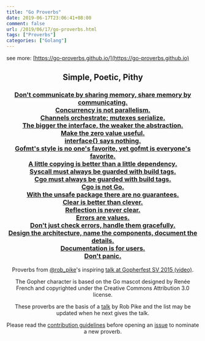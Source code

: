 ```yaml
---
title: "Go Proverbs"
date: 2019-06-17T23:06:41+08:00
comment: false
url: /2019/06/17/go-proverbs.html
tags: ["Proverbs"]
categories: ["Golang"]
---  
```

see more: [https://go-proverbs.github.io/](https://go-proverbs.github.io)

<h2><center>Simple, Poetic, Pithy</center></h2>
<h3>
<a href="https://www.youtube.com/watch?v=PAAkCSZUG1c&t=2m48s"><center>Don't communicate by sharing memory, share memory by communicating.</center></a>
<a href="https://www.youtube.com/watch?v=PAAkCSZUG1c&t=3m42s"><center>Concurrency is not parallelism.</center></a>
<a href="https://www.youtube.com/watch?v=PAAkCSZUG1c&t=4m20s"><center>Channels orchestrate; mutexes serialize.</center></a>
<a href="https://www.youtube.com/watch?v=PAAkCSZUG1c&t=5m17s"><center>The bigger the interface, the weaker the abstraction.</center></a>
<a href="https://www.youtube.com/watch?v=PAAkCSZUG1c&t=6m25s"><center>Make the zero value useful.</center></a>
<a href="https://www.youtube.com/watch?v=PAAkCSZUG1c&t=7m36s"><center>interface{} says nothing.</center></a>
<a href="https://www.youtube.com/watch?v=PAAkCSZUG1c&t=8m43s"><center>Gofmt's style is no one's favorite, yet gofmt is everyone's favorite.</center></a>
<a href="https://www.youtube.com/watch?v=PAAkCSZUG1c&t=9m28s"><center>A little copying is better than a little dependency.</center></a>
<a href="https://www.youtube.com/watch?v=PAAkCSZUG1c&t=11m10s"><center>Syscall must always be guarded with build tags.</center></a>
<a href="https://www.youtube.com/watch?v=PAAkCSZUG1c&t=11m53s"><center>Cgo must always be guarded with build tags.</center></a>
<a href="https://www.youtube.com/watch?v=PAAkCSZUG1c&t=12m37s"><center>Cgo is not Go.</center></a>
<a href="https://www.youtube.com/watch?v=PAAkCSZUG1c&t=13m49s"><center>With the unsafe package there are no guarantees.</center></a>
<a href="https://www.youtube.com/watch?v=PAAkCSZUG1c&t=14m35s"><center>Clear is better than clever.</center></a>
<a href="https://www.youtube.com/watch?v=PAAkCSZUG1c&t=15m22s"><center>Reflection is never clear.</center></a>
<a href="https://www.youtube.com/watch?v=PAAkCSZUG1c&t=16m13s"><center>Errors are values.</center></a>
<a href="https://www.youtube.com/watch?v=PAAkCSZUG1c&t=17m25s"><center>Don't just check errors, handle them gracefully.</center></a>
<a href="https://www.youtube.com/watch?v=PAAkCSZUG1c&t=18m09s"><center>Design the architecture, name the components, document the details.</center></a>
<a href="https://www.youtube.com/watch?v=PAAkCSZUG1c&t=19m07s"><center>Documentation is for users.</center></a>
<a href="https://github.com/golang/go/wiki/CodeReviewComments#dont-panic"><center>Don't panic.</center></a>
</h3>

<center>
    <div class="footer">
            <p>Proverbs from <a href="https://twitter.com/rob_pike">@rob_pike</a>'s inspiring 
            <a href="https://www.youtube.com/watch?v=PAAkCSZUG1c">talk at Gopherfest SV 2015 (video)</a>.</p>
            <p>The Gopher character is based on the Go mascot designed by Renée French and copyrighted under the
            Creative Commons Attribution 3.0 license.</p>
            <p>These proverbs are the basis of a <a href="https://www.youtube.com/watch?v=PAAkCSZUG1c">talk</a> by Rob Pike and the list may be updated when he next gives the talk.</p>
            <p>Please read the <a href="https://github.com/go-proverbs/go-proverbs.github.io/blob/master/CONTRIBUTING.md">contribution guidelines</a> before opening an <a href="https://github.com/go-proverbs/go-proverbs.github.io/issues">issue</a> to nominate a new proverb.</p>
    </div>
</center>
